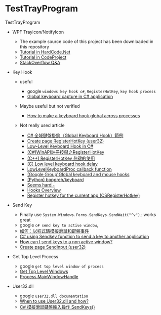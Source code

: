 # TestTrayProgram
TestTrayProgram

* WPF TrayIcon/NotifyIcon
  * The example source code of this project has been downloaded in this repository
  * [Tutorial in HardCode.Net](http://www.hardcodet.net/wpf-notifyicon)
  * [Tutorial in CodeProject](https://www.codeproject.com/Articles/36468/WPF-NotifyIcon)
  * [StackOverflow Q&A](https://stackoverflow.com/questions/1472633/wpf-application-that-only-has-a-tray-icon)

* Key Hook
  * useful 
    * google `windows key hook c#`, `RegisterHotKey`, `key hook process`
    * [Global keyboard capture in C# application](https://stackoverflow.com/a/34384189/4573839)
    
  * Maybe useful but not verified
    * [How to make a keyboard hook global across processes](https://stackoverflow.com/questions/454477/how-to-make-a-keyboard-hook-global-across-processes)
    
  * Not really used article
    * [C# 全域鍵盤掛鉤（Global Keyboard Hook）範例](https://dotblogs.com.tw/huanlin/2008/04/23/3320)
    * [Create page RegisterHotKey (user32)](https://www.pinvoke.net/default.aspx/user32/RegisterHotKey.html)
    * [Low-Level Keyboard Hook in C#](https://blogs.msdn.microsoft.com/toub/2006/05/03/low-level-keyboard-hook-in-c/)
    * [(C#)WinAPI註冊按鍵之RegisterHotKey](http://welkingunther.pixnet.net/blog/post/30237422-%28c%23%29winapi%E8%A8%BB%E5%86%8A%E6%8C%89%E9%8D%B5%E4%B9%8Bregisterhotkey)
    * [(C++) RegisterHotKey 热键的使用](https://blog.csdn.net/rankun1/article/details/69389029)
    * [(C) Low level keyboard hook delay](https://stackoverflow.com/questions/24500749/low-level-keyboard-hook-delay)
    * [LowLevelKeyboardProc callback function](https://msdn.microsoft.com/zh-tw/library/windows/desktop/ms644985%28v=vs.85%29.aspx?f=255&MSPPError=-2147217396)
    * [(Google Group)Global keyboard and mouse hooks](https://groups.google.com/forum/#!topic/borland.public.delphi.winapi/9P2BWuc72SU)
    * [(Python) boppreh/keyboard](https://github.com/boppreh/keyboard)
    * [Seems hard - ](http://blog.xuite.net/peterlee.tw/twblog/112094832-Hook%E7%B0%A1%E4%BB%8B)
    * [Hooks Overview](https://msdn.microsoft.com/en-us/library/ms644959(VS.85).aspx)
    * [Register hotkey for the current app (CSRegisterHotkey)](https://code.msdn.microsoft.com/CSRegisterHotkey-e3f5061e)
    
* Send Key
  * Finally use `System.Windows.Forms.SendKeys.SendWait("^v");` works great
  * google `c# send key to active window`, 
  * [如何：以程式碼模擬滑鼠和鍵盤事件](https://docs.microsoft.com/zh-tw/dotnet/framework/winforms/how-to-simulate-mouse-and-keyboard-events-in-code)
  * [C# using Sendkey function to send a key to another application](https://stackoverflow.com/questions/15292175/c-sharp-using-sendkey-function-to-send-a-key-to-another-application)
  * [How can I send keys to a non active window?](https://social.msdn.microsoft.com/Forums/vstudio/en-US/6ed52d64-572f-4d3b-9938-369125c74798/how-can-i-send-keys-to-a-non-active-window?forum=csharpgeneral)
  * [Create page SendInput (user32)](http://www.pinvoke.net/default.aspx/user32.SendInput)
  
* Get Top Level Process
  * google `get top level window of process`
  * [Get Top Level Windows](https://social.msdn.microsoft.com/Forums/vstudio/en-US/88d1121d-ee20-474c-9101-ef72558ecbd9/get-top-level-windows?forum=csharpgeneral)
  * [Process.MainWindowHandle](https://msdn.microsoft.com/zh-tw/library/system.diagnostics.process.mainwindowhandle%28v=vs.110%29.aspx?f=255&MSPPError=-2147217396)
* User32.dll
  * google `user32.dll documentation`
  * [When to use User32.dll and how?](https://social.msdn.microsoft.com/Forums/windows/en-US/b04153ff-e4fb-4500-a8e4-3a685208af57/when-to-use-user32dll-and-how?forum=winforms)
  * [C# 模擬滑鼠鍵盤輸入操作 SendKeys()](https://mooninlaputa.blogspot.com/2013/12/c-sendkeys.html?showComment=1529564864344#c1482568959012611963)
  
  
  
  
